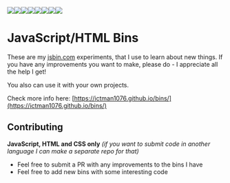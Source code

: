 [![](https://sourcerer.io/fame/ICTman1076/ICTman1076/bins/images/0)](https://sourcerer.io/fame/ICTman1076/ICTman1076/bins/links/0)[![](https://sourcerer.io/fame/ICTman1076/ICTman1076/bins/images/1)](https://sourcerer.io/fame/ICTman1076/ICTman1076/bins/links/1)[![](https://sourcerer.io/fame/ICTman1076/ICTman1076/bins/images/2)](https://sourcerer.io/fame/ICTman1076/ICTman1076/bins/links/2)[![](https://sourcerer.io/fame/ICTman1076/ICTman1076/bins/images/3)](https://sourcerer.io/fame/ICTman1076/ICTman1076/bins/links/3)[![](https://sourcerer.io/fame/ICTman1076/ICTman1076/bins/images/4)](https://sourcerer.io/fame/ICTman1076/ICTman1076/bins/links/4)[![](https://sourcerer.io/fame/ICTman1076/ICTman1076/bins/images/5)](https://sourcerer.io/fame/ICTman1076/ICTman1076/bins/links/5)[![](https://sourcerer.io/fame/ICTman1076/ICTman1076/bins/images/6)](https://sourcerer.io/fame/ICTman1076/ICTman1076/bins/links/6)[![](https://sourcerer.io/fame/ICTman1076/ICTman1076/bins/images/7)](https://sourcerer.io/fame/ICTman1076/ICTman1076/bins/links/7)

# JavaScript/HTML Bins

These are my [jsbin.com](https://jsbin.com) experiments, that I use to learn about new things. If you have any improvements you want to make, please do - I appreciate all the help I get!

You also can use it with your own projects.

Check more info here: [https://ictman1076.github.io/bins/](https://ictman1076.github.io/bins/)

## Contributing

**JavaScript, HTML and CSS only** *(if you want to submit code in another language I can make a separate repo for that)*

- Feel free to submit a PR with any improvements to the bins I have
- Feel free to add new bins with some interesting code
